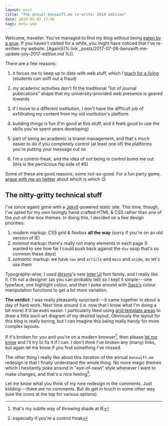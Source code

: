 ```yaml
---
layout: post
title: "The annual benswift.me re-write: 2019 edition"
date: 2019-01-02 17:46
tags: meta web
---
```


Welcome, traveller. You've managed to find my blog without being [eaten by a
grue](http://zork.wikia.com/wiki/Grue). If you haven't visited for a while, you
might have noticed that I've re-written my website. [Again]({%
link _posts/2017-07-06-benswift-me-update-july-2017-edition.md %}).

There are a few reasons:

1. it forces me to keep up to date with web stuff, which I [teach for a
   living](https://cs.anu.edu.au/courses/comp1720/) (students can sniff out a
   fraud)

2. my academic activities don't fit the traditional "list of journal
   publications" shape that my university-provided web presence is geared
   towards

3. if I move to a different institution, I don't have the difficult job of
   exfiltrating my content from my old institution's platform

4. building things is fun (I'm good at this stuff, and it feels good to use the
   skills you've spent years developing)

5. part of being an academic is brand-management, and that's much easier to do
   if you completely control (at least one of) the platforms you're putting your
   message out on

6. I'm a control-freak, and the idea of _not_ being in control bums me out (this
   is the pernicious flip side of #5)

Some of these are good reasons, some not-so-good. For a fun party game, [argue
with me on twitter](https://twitter.com/benswift) about which is which 😉

## The nitty-gritty technical stuff

I've (once again) gone with a [Jekyll](https://jekyllrb.com/)-powered static
site. This time, though, I've opted for my own lovingly hand-crafted HTML & CSS
rather than one of the out-of-the-box themes. In doing this, I decided on a few
design priorities:

1. _modern_ markup: CSS grid & flexbox **all the way** (sorry if you're on an old
   version of IE)
2. _minimal_ markup: there's really not many elements in each page (I wanted to
   see how far I could push back against the `div` soup that's so common these
   days)
3. _semantic_ markup: we have `nav` and `article` and `main` and `aside`, so
   let's use them

Typography-wise, I used [@rsms](https://twitter.com/rsms)'s new [Inter
UI](https://rsms.me/inter/) font family, and I really like it. I'm not a
designer (as you can probably tell) so I kept it simple---one typeface, one
highlight colour, and then I poke around with
[Sass's](https://www.sass-lang.com) colour manipulation functions to get a _bit_
more variation.

**The verdict**: I was really pleasantly surprised---it came together in about a
day of hard work. Next time around (i.e. now that I know what I'm doing a bit
more) it'd be even easier. I particularly liked using [grid template
areas](https://css-tricks.com/snippets/css/complete-guide-grid/#prop-grid-template-areas)
to draw a little ascii-art diagram of my desired layout. Obviously the layout
for this blog is really boring, but I can imagine this being really handy for
more complex layouts.

If it's broken for you and you're on a modern browser[^ie-shade], then please
[let me know](mailto:ben.swift@anu.edu.au) and I'll try to fix it if I can. I
don't think I've broken any (many) links, but again let me know if you find
something I've missed.

[^ie-shade]: that's my subtle way of throwing shade at IE

The other thing I really like about this iteration of the annual `benswift.me`
redesign is that I finally understand the whole thing. No more magic themes
which I hesitantly poke around in "eye-of-newt" style whenever I want to make
changes, and that's a nice feeling[^control-freak].

[^control-freak]: especially if you're a control freak

Let me know what you think of my new redesign in the comments. Just
kidding---there are no comments. But do get in touch in some other way (see the
icons at the top for various options).
